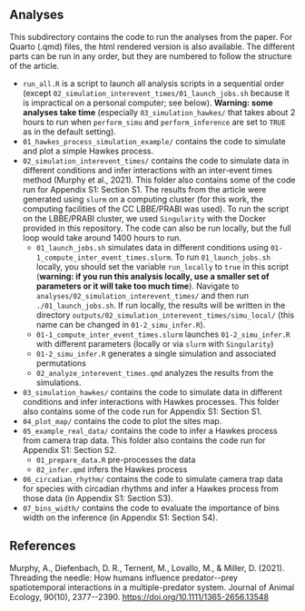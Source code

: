 ## Analyses

This subdirectory contains the code to run the analyses from the paper. For Quarto (.qmd) files, the html rendered version is also available. The different parts can be run in any order, but they are numbered to follow the structure of the article.

-   `run_all.R` is a script to launch all analysis scripts in a sequential order (except `02_simulation_interevent_times/01_launch_jobs.sh` because it is impractical on a personal computer; see below). **Warning: some analyses take time** (especially `03_simulation_hawkes/` that takes about 2 hours to run when `perform_simu` and `perform_inference` are set to `TRUE` as in the default setting).
-   `01_hawkes_process_simulation_example/` contains the code to simulate and plot a simple Hawkes process.
-   `02_simulation_interevent_times/` contains the code to simulate data in different conditions and infer interactions with an inter-event times method (Murphy et al., 2021). This folder also contains some of the code run for Appendix S1: Section S1. The results from the article were generated using `slurm` on a computing cluster (for this work, the computing facilities of the CC LBBE/PRABI was used). To run the script on the LBBE/PRABI cluster, we used `Singularity` with the Docker provided in this repository. The code can also be run locally, but the full loop would take around 1400 hours to run.
    -   `01_launch_jobs.sh` simulates data in different conditions using `01-1_compute_inter_event_times.slurm`. To run `01_launch_jobs.sh` locally, you should set the variable `run_locally` to `true` in this script (**warning: if you run this analysis locally, use a smaller set of parameters or it will take too much time**). Navigate to `analyses/02_simulation_interevent_times/` and then run `./01_launch_jobs.sh`. If run locally, the results will be written in the directory `outputs/02_simulation_interevent_times/simu_local/` (this name can be changed in `01-2_simu_infer.R`).
    -   `01-1_compute_inter_event_times.slurm` launches `01-2_simu_infer.R` with different parameters (locally or via `slurm` with `Singularity`)
    -   `01-2_simu_infer.R` generates a single simulation and associated permutations
    -   `02_analyze_interevent_times.qmd` analyzes the results from the simulations.
-   `03_simulation_hawkes/` contains the code to simulate data in different conditions and infer interactions with Hawkes processes. This folder also contains some of the code run for Appendix S1: Section S1.
-   `04_plot_map/` contains the code to plot the sites map.
-   `05_example_real_data/` contains the code to infer a Hawkes process from camera trap data. This folder also contains the code run for Appendix S1: Section S2.
    -   `01_prepare_data.R` pre-processes the data
    -   `02_infer.qmd` infers the Hawkes process
-   `06_circadian_rhythm/` contains the code to simulate camera trap data for species with circadian rhythms and infer a Hawkes process from those data (in Appendix S1: Section S3).
-   `07_bins_width/` contains the code to evaluate the importance of bins width on the inference (in Appendix S1: Section S4).

## References

Murphy, A., Diefenbach, D. R., Ternent, M., Lovallo, M., & Miller, D. (2021). Threading the needle: How humans influence predator--prey spatiotemporal interactions in a multiple-predator system. Journal of Animal Ecology, 90(10), 2377--2390. <https://doi.org/10.1111/1365-2656.13548>
